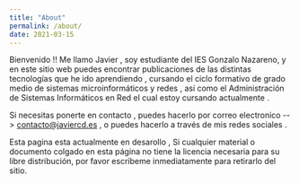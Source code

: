 ```yaml
---
title: "About"
permalink: /about/
date: 2021-03-15
---
```

<!-- Google tag (gtag.js) -->
<script async src="https://www.googletagmanager.com/gtag/js?id=G-GVDYVWJLRH"></script>
<script>
  window.dataLayer = window.dataLayer || [];
  function gtag(){dataLayer.push(arguments);}
  gtag('js', new Date());

  gtag('config', 'G-GVDYVWJLRH');
</script>

Bienvenido !! 
Me llamo Javier , soy estudiante del  IES Gonzalo Nazareno, y en este sitio web puedes encontrar publicaciones de las distintas tecnologías que he ido aprendiendo , cursando 
el ciclo formativo de grado medio  de sistemas microinformáticos y redes , asi como el Administración de Sistemas Informáticos en Red el cual estoy cursando actualmente . 

Si necesitas ponerte en contacto ,  puedes hacerlo por correo electronico --> contacto@javiercd.es , o puedes hacerlo a través de mis redes sociales .

Esta pagina esta actualmente en desarollo , Si cualquier material o documento colgado en esta página no tiene la licencia necesaria para su libre distribución, por favor escríbeme inmediatamente para retirarlo del sitio.
